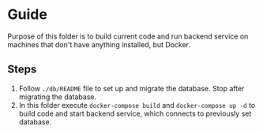 # Guide
Purpose of this folder is to build current code and run backend service on machines that don't have anything installed, but Docker.

## Steps
1. Follow `./db/README` file to set up and migrate the database. Stop after migrating the database.
2. In this folder execute ```docker-compose build``` and  ```docker-compose up -d``` to build code and start backend service, which connects to previously set database.
